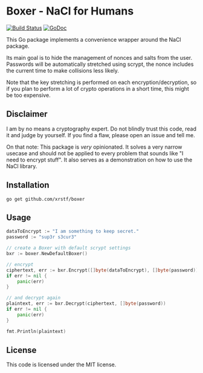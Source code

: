 Boxer - NaCl for Humans
=======================
[![Build Status](https://travis-ci.org/xrstf/boxer.svg?branch=master)](https://travis-ci.org/xrstf/boxer)
[![GoDoc](https://godoc.org/github.com/xrstf/boxer?status.svg)](https://godoc.org/github.com/xrstf/boxer)

This Go package implements a convenience wrapper around the NaCl package.

Its main goal is to hide the management of nonces and salts from the user.
Passwords will be automatically stretched using scrypt, the nonce includes
the current time to make collisions less likely.

Note that the key stretching is performed on each encryption/decryption, so
if you plan to perform a lot of crypto operations in a short time, this might
be too expensive.

Disclaimer
----------

I am by no means a cryptography expert. Do not blindly trust this code, read
it and judge by yourself. If you find a flaw, please open an issue and tell me.

On that note: This package is *very* opinionated. It solves a very narrow
usecase and should not be applied to every problem that sounds like "I need
to encrypt stuff". It also serves as a demonstration on how to use the NaCl
library.

Installation
------------

```
go get github.com/xrstf/boxer
```

Usage
-----

```go
dataToEncrypt := "I am something to keep secret."
password := "sup3r s3cur3"

// create a Boxer with default scrypt settings
bxr := boxer.NewDefaultBoxer()

// encrypt
ciphertext, err := bxr.Encrypt([]byte(dataToEncrypt), []byte(password))
if err != nil {
	panic(err)
}

// and decrypt again
plaintext, err := bxr.Decrypt(ciphertext, []byte(password))
if err != nil {
	panic(err)
}

fmt.Println(plaintext)
```

License
-------

This code is licensed under the MIT license.
